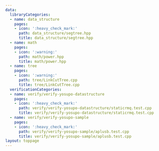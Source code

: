 ```yaml
---
data:
  libraryCategories:
  - name: data_structure
    pages:
    - icon: ':heavy_check_mark:'
      path: data_structure/segtree.hpp
      title: data_structure/segtree.hpp
  - name: math
    pages:
    - icon: ':warning:'
      path: math/power.hpp
      title: math/power.hpp
  - name: tree
    pages:
    - icon: ':warning:'
      path: tree/LinkCutTree.cpp
      title: tree/LinkCutTree.cpp
  verificationCategories:
  - name: verify/verify-yosupo-datastructure
    pages:
    - icon: ':heavy_check_mark:'
      path: verify/verify-yosupo-datastructure/staticrmq.test.cpp
      title: verify/verify-yosupo-datastructure/staticrmq.test.cpp
  - name: verify/verify-yosupo-sample
    pages:
    - icon: ':heavy_check_mark:'
      path: verify/verify-yosupo-sample/aplusb.test.cpp
      title: verify/verify-yosupo-sample/aplusb.test.cpp
layout: toppage
---
```

